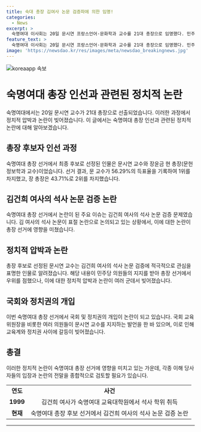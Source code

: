 ```yaml
---
title: 숙대 총장 김여사 논문 검증파에 의한 임명!
categories:
  - News
excerpt: >
  숙명여대 이사회는 20일 문시연 프랑스언어·문화학과 교수를 21대 총장으로 임명했다. 민주당 의원들의 강한 압박 속에서 이루어진 인사였으며, 문 교수는 총장 후보자 중 1위를 차지했고, 김건희 여사의 논문 검증에 적극적인 입장이 도움이 되었다. 총장 선거에서 논란이 된 김 건희 여사의 석사 논문 검증 문제도 큰 이슈였고, 민주당은 계속해서 문 교수를 지지하며 숙대 총장으로의 선출을 압박했다. 이에 대해 교육계와 국회에서는 비판이 제기되고 있으며, 정치권의 숙대 총장 선출에 대한 개입이 문제 삼고 있다.
feature_text: >
  숙명여대 이사회는 20일 문시연 프랑스언어·문화학과 교수를 21대 총장으로 임명했다. 민주당 의원들의 강한 압박 속에서 이루어진 인사였으며, 문 교수는 총장 후보자 중 1위를 차지했고, 김건희 여사의 논문 검증에 적극적인 입장이 도움이 되었다. 총장 선거에서 논란이 된 김 건희 여사의 석사 논문 검증 문제도 큰 이슈였고, 민주당은 계속해서 문 교수를 지지하며 숙대 총장으로의 선출을 압박했다. 이에 대해 교육계와 국회에서는 비판이 제기되고 있으며, 정치권의 숙대 총장 선출에 대한 개입이 문제 삼고 있다.
image: 'https://newsdao.kr/res/images/meta/newsdao_breakingnews.jpg'
---
```


<p><img src="https://newsdao.kr/res/images/meta/newsdao_breakingnews.jpg" alt="koreaapp 속보" /></p>

<h1 data-ke-size="size26">숙명여대 총장 인선과 관련된 정치적 논란</h1>

<p data-ke-size="size16">숙명여대에서는 20일 문시연 교수가 21대 총장으로 선출되었습니다. 이러한 과정에서 정치적 압박과 논란이 빚어졌습니다. 이 글에서는 숙명여대 총장 인선과 관련된 정치적 논란에 대해 알아보겠습니다.</p>

<h2 data-ke-size="size26">총장 후보자 인선 과정</h2>

<p data-ke-size="size16">숙명여대 총장 선거에서 최종 후보로 선정된 인물은 문시연 교수와 장윤금 현 총장(문헌정보학과 교수)이었습니다. 선거 결과, 문 교수가 56.29%의 득표율을 기록하여 1위를 차지했고, 장 총장은 43.71%로 2위를 차지했습니다.</p>

<h2 data-ke-size="size26">김건희 여사의 석사 논문 검증 논란</h2>

<p data-ke-size="size16">숙명여대 총장 선거에서 논란이 된 주요 이슈는 김건희 여사의 석사 논문 검증 문제였습니다. 김 여사의 석사 논문이 표절 논란으로 논의되고 있는 상황에서, 이에 대한 논란이 총장 선거에 영향을 미쳤습니다.</p>

<h2 data-ke-size="size26">정치적 압박과 논란</h2>

<p data-ke-size="size16">총장 후보로 선정된 문시연 교수는 김건희 여사의 석사 논문 검증에 적극적으로 관심을 표명한 인물로 알려졌습니다. 해당 내용이 민주당 의원들의 지지를 받아 총장 선거에서 우위를 점했으나, 이에 대한 정치적 압박과 논란이 여러 군데서 빚어졌습니다.</p>

<h2 data-ke-size="size26">국회와 정치권의 개입</h2>

<p data-ke-size="size16">이번 숙명여대 총장 선거에서 국회 및 정치권의 개입이 논란이 되고 있습니다. 국회 교육위원장을 비롯한 여러 의원들이 문시연 교수를 지지하는 발언을 한 바 있으며, 이로 인해 교육계와 정치권 사이에 갈등이 빚어졌습니다.</p>

<h2 data-ke-size="size26">총결</h2>

<p data-ke-size="size16">이러한 정치적 논란이 숙명여대 총장 선거에 영향을 미치고 있는 가운데, 각종 이해 당사자들의 입장과 논란의 전말을 종합적으로 검토할 필요가 있습니다.</p>

<table>
    <tbody>
        <tr>
            <td style="text-align: center; height: 17px;"><b>연도</b></td>
            <td style="text-align: center; height: 17px;"><b>사건</b></td>
        </tr>
        <tr>
            <td style="text-align: center; height: 17px;"><b>1999</b></td>
            <td style="text-align: center; height: 17px;">김건희 여사가 숙명여대 교육대학원에서 석사 학위 취득</td>
        </tr>
        <tr>
            <td style="text-align: center; height: 17px;"><b>현재</b></td>
            <td style="text-align: center; height: 17px;">숙명여대 총장 후보 선거에서 김건희 여사의 석사 논문 검증 논란</td>
        </tr>
    </tbody>
</table>

<p><hr></p>

